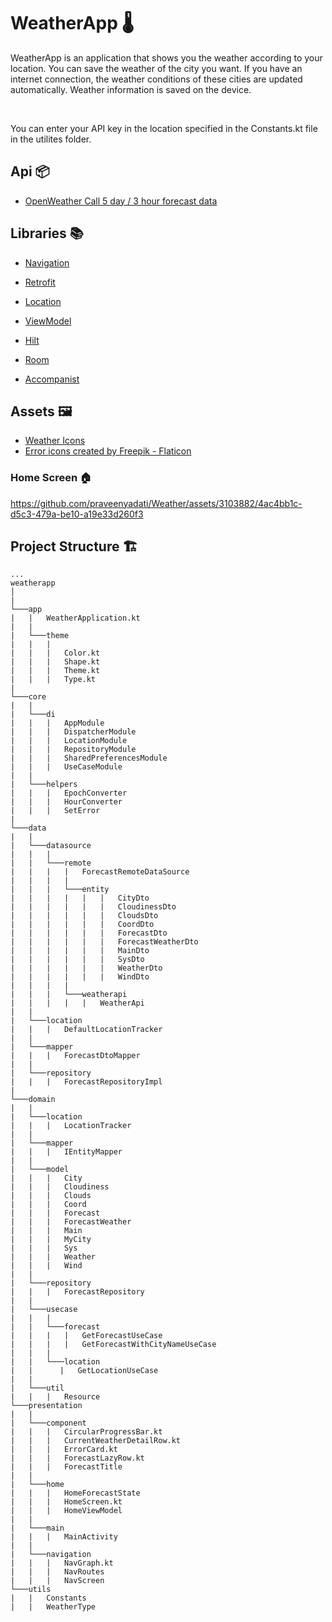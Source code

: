 # WeatherApp 🌡

WeatherApp is an application that shows you the weather according to your location. You can save the weather of the city you want. If you have an internet connection, the weather conditions of these cities are updated automatically. Weather information is saved on the device.

<br/>

You can enter your API key in the location specified in the Constants.kt file in the utilites folder.


## Api 📦
* [OpenWeather Call 5 day / 3 hour forecast data](https://openweathermap.org/forecast5)

## Libraries 📚

* [Navigation](https://developer.android.com/jetpack/compose/navigation)

* [Retrofit](https://square.github.io/retrofit)

* [Location](https://developer.android.com/training/location)

* [ViewModel](https://developer.android.com/jetpack/compose/libraries#viewmodel)

* [Hilt](https://developer.android.com/training/dependency-injection/hilt-android)

* [Room](https://developer.android.com/jetpack/androidx/releases/room)

* [Accompanist](https://goo[..](..)gle.github.io/accompanist/insets/)

## Assets 🖼

* [Weather Icons](https://designdkblog.blogspot.com/2021/05/get-3d-weather-icons-for-adobe-xd-figma.html)
* <a href="https://www.flaticon.com/free-icons/error" title="error icons">Error icons created by Freepik - Flaticon</a>

### Home Screen 🏠


https://github.com/praveenyadati/Weather/assets/3103882/4ac4bb1c-d5c3-479a-be10-a19e33d260f3



## Project Structure 🏗

```
...
weatherapp
│
|
└───app
|   |   WeatherApplication.kt
|   |
|   └───theme
|   |   |
|   |   |   Color.kt
|   |   |   Shape.kt
|   |   |   Theme.kt
|   |   |   Type.kt
|
└───core
|   |
|   └───di
|   |   |   AppModule
|   |   |   DispatcherModule
|   |   |   LocationModule
|   |   |   RepositoryModule
|   |   |   SharedPreferencesModule
|   |   |   UseCaseModule
|   |   
|   └───helpers
|   |   |   EpochConverter
|   |   |   HourConverter
|   |   |   SetError
|   
└───data
|   |
|   └───datasource
|   |   |
|   |   └───remote
|   |   |   |   ForecastRemoteDataSource
|   |   |   |
|   |   |   └───entity
|   |   |   |   |   |   CityDto
|   |   |   |   |   |   CloudinessDto
|   |   |   |   |   |   CloudsDto
|   |   |   |   |   |   CoordDto
|   |   |   |   |   |   ForecastDto
|   |   |   |   |   |   ForecastWeatherDto
|   |   |   |   |   |   MainDto
|   |   |   |   |   |   SysDto
|   |   |   |   |   |   WeatherDto
|   |   |   |   |   |   WindDto
|   |   |   |
|   |   |   └───weatherapi
|   |   |   |   |   WeatherApi
|   |
|   └───location
|   |   |   DefaultLocationTracker
|   |
|   └───mapper
|   |   |   ForecastDtoMapper
|   |
|   └───repository
|   |   |   ForecastRepositoryImpl
|
└───domain
|   |
|   └───location
|   |   |   LocationTracker
|   |
|   └───mapper
|   |   |   IEntityMapper
|   |
|   └───model
|   |   |   City
|   |   |   Cloudiness
|   |   |   Clouds
|   |   |   Coord
|   |   |   Forecast
|   |   |   ForecastWeather
|   |   |   Main
|   |   |   MyCity
|   |   |   Sys
|   |   |   Weather
|   |   |   Wind
|   |
|   └───repository
|   |   |   ForecastRepository
|   |
|   └───usecase
|   |   |
|   |   └───forecast
|   |   |   |   GetForecastUseCase
|   |   |   |   GetForecastWithCityNameUseCase
|   |   |
|   |   └───location
|   |      |   GetLocationUseCase 
|   |
|   └───util
|   |   |   Resource
└───presentation
|   |
|   └───component
|   |   |   CircularProgressBar.kt
|   |   |   CurrentWeatherDetailRow.kt
|   |   |   ErrorCard.kt
|   |   |   ForecastLazyRow.kt
|   |   |   ForecastTitle
|   |
|   └───home
|   |   |   HomeForecastState
|   |   |   HomeScreen.kt
|   |   |   HomeViewModel
|   |
|   └───main
|   |   |   MainActivity
|   |
|   └───navigation
|   |   |   NavGraph.kt
|   |   |   NavRoutes
|   |   |   NavScreen
└───utils
|   |   Constants
|   |   WeatherType

```

